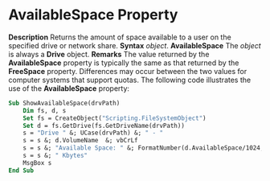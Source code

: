 
# AvailableSpace Property



 **Description**
Returns the amount of space available to a user on the specified drive or network share.
 **Syntax**
 _object_. **AvailableSpace**
The  _object_ is always a **Drive** object.
 **Remarks**
The value returned by the  **AvailableSpace** property is typically the same as that returned by the **FreeSpace** property. Differences may occur between the two values for computer systems that support quotas.
The following code illustrates the use of the  **AvailableSpace** property:



```vb
Sub ShowAvailableSpace(drvPath)
    Dim fs, d, s
    Set fs = CreateObject("Scripting.FileSystemObject")
    Set d = fs.GetDrive(fs.GetDriveName(drvPath))
    s = "Drive " &; UCase(drvPath) &; " - " 
    s = s &; d.VolumeName  &; vbCrLf
    s = s &; "Available Space: " &; FormatNumber(d.AvailableSpace/1024, 0) 
    s = s &; " Kbytes"
    MsgBox s
End Sub
```

